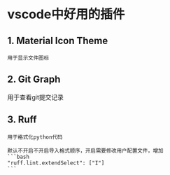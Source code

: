 # vscode中好用的插件

## 1. Material Icon Theme
    用于显示文件图标

## 2. Git Graph
   用于查看git提交记录

## 3. Ruff
    用于格式化python代码

    默认不开启不开启导入格式顺序，开启需要修改用户配置文件，增加
    ```bash
    "ruff.lint.extendSelect": ["I"] 
    ```
